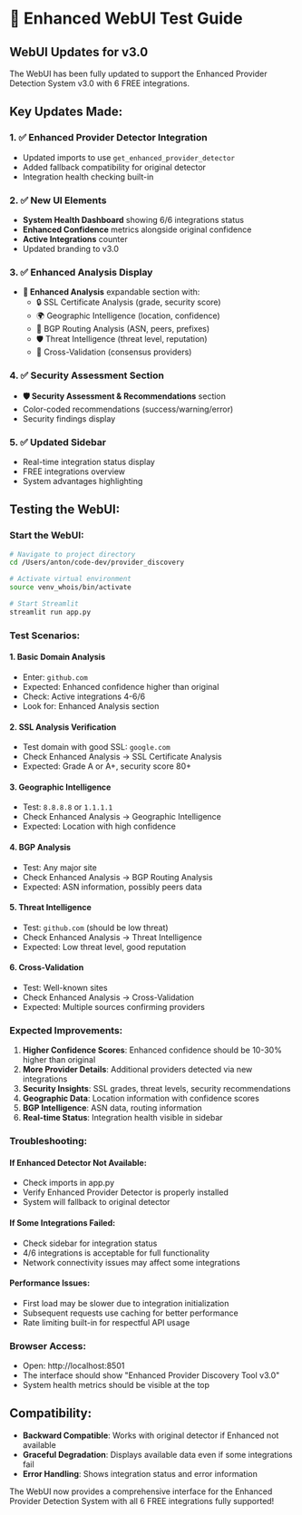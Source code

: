 # 🚀 Enhanced WebUI Test Guide

## WebUI Updates for v3.0

The WebUI has been fully updated to support the Enhanced Provider Detection System v3.0 with 6 FREE integrations.

## Key Updates Made:

### 1. ✅ Enhanced Provider Detector Integration
- Updated imports to use `get_enhanced_provider_detector`
- Added fallback compatibility for original detector
- Integration health checking built-in

### 2. ✅ New UI Elements
- **System Health Dashboard** showing 6/6 integrations status
- **Enhanced Confidence** metrics alongside original confidence
- **Active Integrations** counter
- Updated branding to v3.0

### 3. ✅ Enhanced Analysis Display
- **🚀 Enhanced Analysis** expandable section with:
  - 🔒 SSL Certificate Analysis (grade, security score)
  - 🌍 Geographic Intelligence (location, confidence)
  - 📡 BGP Routing Analysis (ASN, peers, prefixes)
  - 🛡️ Threat Intelligence (threat level, reputation)
  - 🤝 Cross-Validation (consensus providers)

### 4. ✅ Security Assessment Section
- **🛡️ Security Assessment & Recommendations** section
- Color-coded recommendations (success/warning/error)
- Security findings display

### 5. ✅ Updated Sidebar
- Real-time integration status display
- FREE integrations overview
- System advantages highlighting

## Testing the WebUI:

### Start the WebUI:
```bash
# Navigate to project directory
cd /Users/anton/code-dev/provider_discovery

# Activate virtual environment
source venv_whois/bin/activate

# Start Streamlit
streamlit run app.py
```

### Test Scenarios:

#### 1. Basic Domain Analysis
- Enter: `github.com`
- Expected: Enhanced confidence higher than original
- Check: Active integrations 4-6/6
- Look for: Enhanced Analysis section

#### 2. SSL Analysis Verification
- Test domain with good SSL: `google.com`
- Check Enhanced Analysis → SSL Certificate Analysis
- Expected: Grade A or A+, security score 80+

#### 3. Geographic Intelligence
- Test: `8.8.8.8` or `1.1.1.1`
- Check Enhanced Analysis → Geographic Intelligence
- Expected: Location with high confidence

#### 4. BGP Analysis
- Test: Any major site
- Check Enhanced Analysis → BGP Routing Analysis
- Expected: ASN information, possibly peers data

#### 5. Threat Intelligence
- Test: `github.com` (should be low threat)
- Check Enhanced Analysis → Threat Intelligence
- Expected: Low threat level, good reputation

#### 6. Cross-Validation
- Test: Well-known sites
- Check Enhanced Analysis → Cross-Validation
- Expected: Multiple sources confirming providers

### Expected Improvements:

1. **Higher Confidence Scores**: Enhanced confidence should be 10-30% higher than original
2. **More Provider Details**: Additional providers detected via new integrations
3. **Security Insights**: SSL grades, threat levels, security recommendations
4. **Geographic Data**: Location information with confidence scores
5. **BGP Intelligence**: ASN data, routing information
6. **Real-time Status**: Integration health visible in sidebar

### Troubleshooting:

#### If Enhanced Detector Not Available:
- Check imports in app.py
- Verify Enhanced Provider Detector is properly installed
- System will fallback to original detector

#### If Some Integrations Failed:
- Check sidebar for integration status
- 4/6 integrations is acceptable for full functionality
- Network connectivity issues may affect some integrations

#### Performance Issues:
- First load may be slower due to integration initialization
- Subsequent requests use caching for better performance
- Rate limiting built-in for respectful API usage

### Browser Access:
- Open: http://localhost:8501
- The interface should show "Enhanced Provider Discovery Tool v3.0"
- System health metrics should be visible at the top

## Compatibility:

- **Backward Compatible**: Works with original detector if Enhanced not available
- **Graceful Degradation**: Displays available data even if some integrations fail
- **Error Handling**: Shows integration status and error information

The WebUI now provides a comprehensive interface for the Enhanced Provider Detection System with all 6 FREE integrations fully supported!

